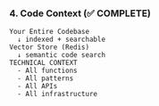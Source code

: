 ### 4. **Code Context** (✅ COMPLETE)

```
Your Entire Codebase
  ↓ indexed + searchable
Vector Store (Redis)
  ↓ semantic code search
TECHNICAL CONTEXT
  - All functions
  - All patterns
  - All APIs
  - All infrastructure
```
